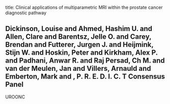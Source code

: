 title: Clinical applications of multiparametric MRI within the prostate cancer diagnostic pathway

## Dickinson, Louise and Ahmed, Hashim U. and Allen, Clare and Barentsz, Jelle O. and Carey, Brendan and Futterer, Jurgen J. and Heijmink, Stijn W. and Hoskin, Peter and Kirkham, Alex P. and Padhani, Anwar R. and Raj Persad, Ch M. and van der Meulen, Jan and Villers, Arnauld and Emberton, Mark and , P. R. E. D. I. C. T Consensus Panel
UROONC

